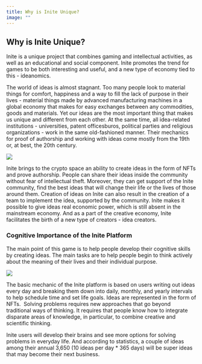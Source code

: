 ```yaml
---
title: Why is Inite Unique?
image: ""
---
```

<!--StartFragment-->

## Why is Inite Unique?

Inite is a unique project that combines gaming and intellectual activities, as well as an educational and social component. Inite promotes the trend for games to be both interesting and useful, and a new type of economy tied to this - ideanomics.

The world of ideas is almost stagnant. Too many people look to material things for comfort, happiness and a way to fill the lack of purpose in their lives - material things made by advanced manufacturing machines in a global economy that makes for easy exchanges between any commodities, goods and materials. Yet our ideas are the most important thing that makes us unique and different from each other. At the same time, all idea-related institutions - universities, patent officesburos, political parties and religious organizations - work in the same old-fashioned manner. Their mechanics for proof of authorship and working with ideas come mostly from the 19th or, at best, the 20th century. 

![](img/origin.9.jpg)

Inite brings to the crypto space an ability to create ideas in the form of NFTs and prove authorship. People can share their ideas inside the community without fear of intellectual theft. Moreover, they can get support of the Inite community, find the best ideas that will change their life or the lives of those around them. Creation of ideas on Inite can also result in the creation of a team to implement the idea, supported by the community. Inite makes it possible to give ideas real economic power, which is still absent in the mainstream economy. And as a part of the creative economy, Inite facilitates the birth of a new type of creators - idea creators. 



### Cognitive Importance of the Inite Platform

The main point of this game is to help people develop their cognitive skills by creating ideas. The main tasks are to help people begin to think actively about the meaning of their lives and their individual purpose.

![](img/image-25-1-.jpg)

The basic mechanic of the Inite platform is based on users writing out ideas every day and breaking them down into daily, monthly, and yearly intervals to help schedule time and set life goals. Ideas are represented in the form of NFTs.  Solving problems requires new approaches that go beyond traditional ways of thinking. It requires that people know how to integrate disparate areas of knowledge, in particular, to combine creative and scientific thinking. 

Inite users will develop their brains and see more options for solving problems in everyday life. And according to statistics, a couple of ideas among their annual 3,650 (10 ideas per day * 365 days) will be super ideas that may become their next business. 



<!--EndFragment-->